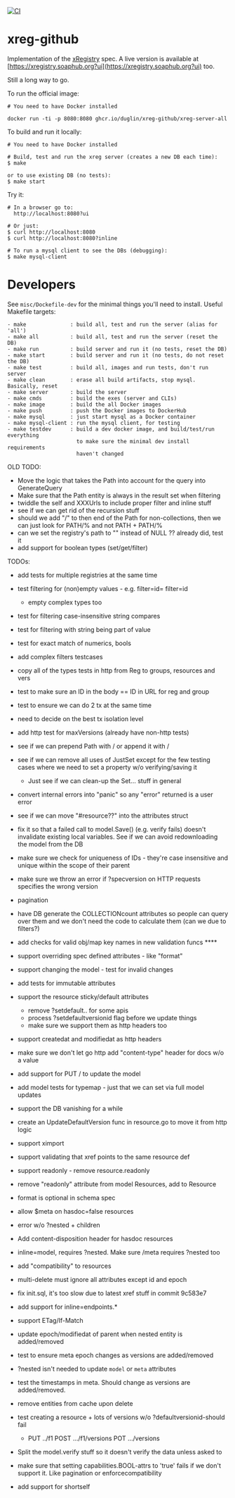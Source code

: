[![CI](https://github.com/duglin/xreg-github/actions/workflows/ci.yaml/badge.svg)](https://github.com/duglin/xreg-github/actions/workflows/ci.yaml)

# xreg-github

Implementation of the [xRegistry](https://xregistry.io) spec.
A live version is available at
[https://xregistry.soaphub.org?ui](https://xregistry.soaphub.org?ui) too.

Still a long way to go.

To run the official image:
```
# You need to have Docker installed

docker run -ti -p 8080:8080 ghcr.io/duglin/xreg-github/xreg-server-all
```

To build and run it locally:
```
# You need to have Docker installed

# Build, test and run the xreg server (creates a new DB each time):
$ make

or to use existing DB (no tests):
$ make start
```

Try it:
```
# In a browser go to:
  http://localhost:8080?ui

# Or just:
$ curl http://localhost:8080
$ curl http://localhost:8080?inline

# To run a mysql client to see the DBs (debugging):
$ make mysql-client
```

# Developers

See `misc/Dockefile-dev` for the minimal things you'll need to install.
Useful Makefile targets:
```
- make              : build all, test and run the server (alias for 'all')
- make all          : build all, test and run the server (reset the DB)
- make run          : build server and run it (no tests, reset the DB)
- make start        : build server and run it (no tests, do not reset the DB)
- make test         : build all, images and run tests, don't run server
- make clean        : erase all build artifacts, stop mysql. Basically, reset
- make server       : build the server
- make cmds         : build the exes (server and CLIs)
- make image        : build the all Docker images
- make push         : push the Docker images to DockerHub
- make mysql        : just start mysql as a Docker container
- make mysql-client : run the mysql client, for testing
- make testdev      : build a dev docker image, and build/test/run everything
                      to make sure the minimal dev install requirements
                      haven't changed
```

OLD TODO:
- Move the logic that takes the Path into account for the query into
  GenerateQuery
- Make sure that the Path entity is always in the result set when filtering
- twiddle the self and XXXUrls to include proper filter and inline stuff
- see if we can get rid of the recursion stuff
- should we add "/" to then end of the Path for non-collections, then
  we can just look for PATH/%  and not PATH + PATH/%
- can we set the registry's path to "" instead of NULL ?? already did, test it
- add support for boolean types (set/get/filter)

TODOs:
- add tests for multiple registries at the same time
- test filtering for (non)empty values - e.g. filter=id=  filter=id
  - empty complex types too
- test for filtering case-insensitive string compares
- test for filtering with string being part of value
- test for exact match of numerics, bools
- add complex filters testcases
- copy all of the types tests in http from Reg to groups, resources and vers
- test to make sure an ID in the body == ID in URL for reg and group
- test to ensure we can do 2 tx at the same time
- need to decide on the best tx isolation level
- add http test for maxVersions (already have non-http tests)

- see if we can prepend Path with / or append it with /
- see if we can remove all uses of JustSet except for the few testing cases
  where we need to set a property w/o verifying/saving it
  - Just see if we can clean-up the Set... stuff in general
- convert internal errors into "panic" so any "error" returned is a user error
- see if we can move "#resource??" into the attributes struct
- fix it so that a failed call to model.Save() (e.g. verify fails) doesn't
  invalidate existing local variables. See if we can avoid redownloading the
  model from the DB
- make sure we check for uniqueness of IDs - they're case insensitive and
  unique within the scope of their parent
- make sure we throw an error if ?specversion on HTTP requests specifies the
  wrong version

- pagination
- have DB generate the COLLECTIONcount attributes so people can query over
  them and we don't need the code to calculate them (can we due to filters?)
- add checks for valid obj/map key names in new validation funcs ****
- support overriding spec defined attributes - like "format"
- support changing the model - test for invalid changes
- add tests for immutable attributes
- support the resource sticky/default attributes
  - remove ?setdefault.. for some apis
  - process ?setdefaultversionid flag before we update things
  - make sure we support them as http headers too
- support createdat and modifiedat as http headers
- make sure we don't let go http add "content-type" header for docs w/o a value
- add support for PUT / to update the model
- add model tests for typemap - just that we can set via full model updates
- support the DB vanishing for a while
- create an UpdateDefaultVersion func in resource.go to move it from http logic
- support ximport
- support validating that xref points to the same resource def
- support readonly - remove resource.readonly
- remove "readonly" attribute from model Resources, add to Resource
- format is optional in schema spec
- allow $meta on hasdoc=false resources
- error w/o ?nested + children
- Add content-disposition header for hasdoc resources
- inline=model, requires ?nested. Make sure /meta requires ?nested too
- add "compatibility" to resources
- multi-delete must ignore all attributes except id and epoch
- fix init.sql, it's too slow due to latest xref stuff in commit 9c583e7
- add support for inline=endpoints.*
- support ETag/If-Match
- update epoch/modifiedat of parent when nested entity is added/removed
- test to ensure meta epoch changes as versions are added/removed
- ?nested isn't needed to update `model` or `meta` attributes
- test the timestamps in meta. Should change as versions are added/removed.
- remove entities from cache upon delete
- test creating a resource + lots of versions w/o ?defaultversionid-should fail
  - PUT ../f1   POST .../f1/versions   POT .../versions
- Split the model.verify stuff so it doesn't verify the data unless asked to
- make sure that setting capabilities.BOOL-attrs to 'true' fails if we don't
  support it. Like pagination or enforcecompatibility
- add support for shortself
